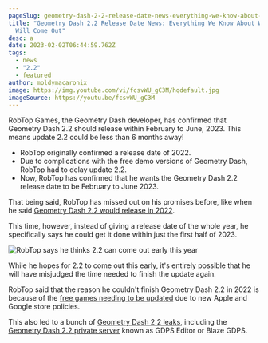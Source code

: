 ```yaml
---
pageSlug: geometry-dash-2-2-release-date-news-everything-we-know-about-when-2-2-will-come-out
title: "Geometry Dash 2.2 Release Date News: Everything We Know About When 2.2
  Will Come Out"
desc: a
date: 2023-02-02T06:44:59.762Z
tags:
  - news
  - "2.2"
  - featured
author: moldymacaronix
image: https://img.youtube.com/vi/fcsvWU_gC3M/hqdefault.jpg
imageSource: https://youtu.be/fcsvWU_gC3M
---
```

RobTop Games, the Geometry Dash developer, has confirmed that Geometry Dash 2.2 should release within February to June, 2023. This means update 2.2 could be less than 6 months away!

- RobTop originally confirmed a release date of 2022.
- Due to complications with the free demo versions of Geometry Dash, RobTop had to delay update 2.2.
- Now, RobTop has confirmed that he wants the Geometry Dash 2.2 release date to be February to June 2023.


That being said, RobTop has missed out on his promises before, like when he said [Geometry Dash 2.2 would release in 2022](/posts/2-2-release-date-confirmed/).

This time, however, instead of giving a release date of the whole year, he specifically says he could get it done within just the first half of 2023.

![RobTop says he thinks 2.2 can come out early this year](https://pbs.twimg.com/media/FlVdtHjXoAAI8en?format=jpg&name=medium)

While he hopes for 2.2 to come out this early, it's entirely possible that he will have misjudged the time needed to finish the update again.

RobTop said that the reason he couldn't finish Geometry Dash 2.2 in 2022 is because of the [free games needing to be updated](https://www.dashword.net/posts/geometry-dash-2-2-release-date-confirmed-2023/) due to new Apple and Google store policies.

This also led to a bunch of [Geometry Dash 2.2 leaks](/posts/geometry-dash-2-2-editor-unlocked-how-to-get-the-2-2-level-editor-2022/), including the [Geometry Dash 2.2 private server](/posts/geometry-dash-2-2-private-server-download-install/) known as GDPS Editor or Blaze GDPS.
